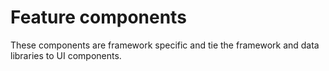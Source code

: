 # Feature components

These components are framework specific and tie the framework and data libraries to UI components.
